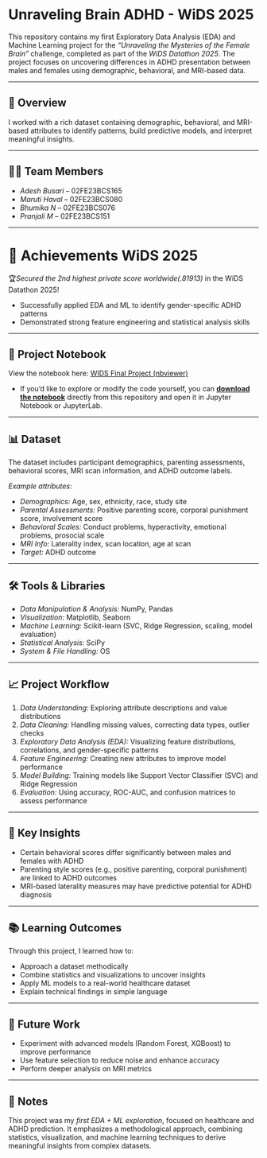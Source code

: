 # Unraveling Brain ADHD - WiDS 2025

This repository contains my first Exploratory Data Analysis (EDA) and Machine Learning project for the *“Unraveling the Mysteries of the Female Brain”* challenge, completed as part of the *WiDS Datathon 2025*. The project focuses on uncovering differences in ADHD presentation between males and females using demographic, behavioral, and MRI-based data.

---

## 📌 Overview

I worked with a rich dataset containing demographic, behavioral, and MRI-based attributes to identify patterns, build predictive models, and interpret meaningful insights.

---

## 🧑‍💻 Team Members

- *Adesh Busari* – 02FE23BCS165  
- *Maruti Haval* – 02FE23BCS080  
- *Bhumika N* – 02FE23BCS076  
- *Pranjali M* – 02FE23BCS151  

---
# 🏅 Achievements WiDS 2025

🏆*Secured the 2nd highest private score worldwide(.81913)* in the WiDS Datathon 2025!
- Successfully applied EDA and ML to identify gender-specific ADHD patterns
- Demonstrated strong feature engineering and statistical analysis skills
---
## 📄 Project Notebook
View the notebook here: [WIDS Final Project (nbviewer)](https://nbviewer.org/github/AdeshBusari20/Unraveling-brain-adhd-wids2025/blob/main/WIDS_final_project.ipynb)
- If you’d like to explore or modify the code yourself, you can [**download the notebook**](WIDS_final_project.ipynb) directly from this repository and open it in Jupyter Notebook or JupyterLab.
---
## 📊 Dataset

The dataset includes participant demographics, parenting assessments, behavioral scores, MRI scan information, and ADHD outcome labels.

*Example attributes:*

- *Demographics:* Age, sex, ethnicity, race, study site  
- *Parental Assessments:* Positive parenting score, corporal punishment score, involvement score  
- *Behavioral Scales:* Conduct problems, hyperactivity, emotional problems, prosocial scale  
- *MRI Info:* Laterality index, scan location, age at scan  
- *Target:* ADHD outcome

---

## 🛠 Tools & Libraries

- *Data Manipulation & Analysis:* NumPy, Pandas  
- *Visualization:* Matplotlib, Seaborn  
- *Machine Learning:* Scikit-learn (SVC, Ridge Regression, scaling, model evaluation)  
- *Statistical Analysis:* SciPy  
- *System & File Handling:* OS

---

## 📈 Project Workflow

1. *Data Understanding:* Exploring attribute descriptions and value distributions  
2. *Data Cleaning:* Handling missing values, correcting data types, outlier checks  
3. *Exploratory Data Analysis (EDA):* Visualizing feature distributions, correlations, and gender-specific patterns  
4. *Feature Engineering:* Creating new attributes to improve model performance  
5. *Model Building:* Training models like Support Vector Classifier (SVC) and Ridge Regression  
6. *Evaluation:* Using accuracy, ROC-AUC, and confusion matrices to assess performance  

---

## 🎯 Key Insights

- Certain behavioral scores differ significantly between males and females with ADHD  
- Parenting style scores (e.g., positive parenting, corporal punishment) are linked to ADHD outcomes  
- MRI-based laterality measures may have predictive potential for ADHD diagnosis  

---

## 📚 Learning Outcomes

Through this project, I learned how to:

- Approach a dataset methodically  
- Combine statistics and visualizations to uncover insights  
- Apply ML models to a real-world healthcare dataset  
- Explain technical findings in simple language  

---


## 🚀 Future Work

- Experiment with advanced models (Random Forest, XGBoost) to improve performance  
- Use feature selection to reduce noise and enhance accuracy  
- Perform deeper analysis on MRI metrics  

---

## 📌 Notes

This project was my *first EDA + ML exploration*, focused on healthcare and ADHD prediction. It emphasizes a methodological approach, combining statistics, visualization, and machine learning techniques to derive meaningful insights from complex datasets.
